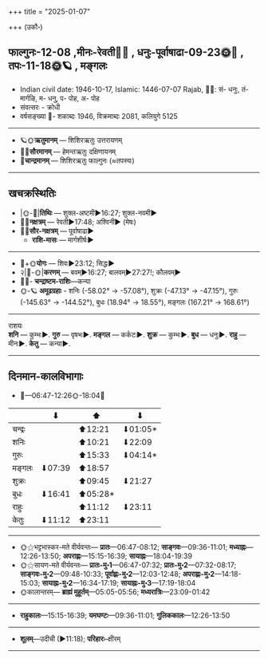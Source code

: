 +++
title = "2025-01-07"

+++
(उकौ॰)
## फाल्गुनः-12-08  ,मीनः-रेवती🌛🌌  ,  धनुः-पूर्वाषाढा-09-23🌞🌌  ,  तपः-11-18🌞🪐  , मङ्गलः
- Indian civil date: 1946-10-17, Islamic: 1446-07-07 Rajab, 🌌🌞: सं- धनुः, तं- मार्गऴि, म- धनु, प- पोह, अ- पोह
- संवत्सरः - क्रोधी
- वर्षसङ्ख्या 🌛- शकाब्दः 1946, विक्रमाब्दः 2081, कलियुगे 5125
___________________
- 🪐🌞**ऋतुमानम्** — शिशिरऋतुः उत्तरायणम्
- 🌌🌞**सौरमानम्** — हेमन्तऋतुः दक्षिणायनम्
- 🌛**चान्द्रमानम्** — शिशिरऋतुः फाल्गुनः (≈तपस्यः)
___________________


## खचक्रस्थितिः
- |🌞-🌛|**तिथिः** — शुक्ल-अष्टमी►16:27; शुक्ल-नवमी►  
- 🌌🌛**नक्षत्रम्** — रेवती►17:48; अश्विनी► (मेषः)  
- 🌌🌞**सौर-नक्षत्रम्** — पूर्वाषाढा►  
  - **राशि-मासः** — मार्गशीर्षः► 
___________________
- 🌛+🌞**योगः** — शिवः►23:12; सिद्धः►  
- २|🌛-🌞|**करणम्** — बवम्►16:27; बालवम्►27:27!; कौलवम्►  
- 🌌🌛- **चन्द्राष्टम-राशिः**—कन्या  
- 🌞-🪐 **अमूढग्रहाः** - शनिः (-58.02° → -57.08°), शुक्रः (-47.13° → -47.15°), गुरुः (-145.63° → -144.52°), बुधः (18.94° → 18.55°), मङ्गलः (167.21° → 168.61°)
___________________
राशयः  
**शनि** — कुम्भः►. **गुरु** — वृषभः►. **मङ्गल** — कर्कटः►. **शुक्र** — कुम्भः►. **बुध** — धनुः►. **राहु** — मीनः►. **केतु** — कन्या►. 
___________________


## दिनमान-कालविभागाः
- 🌅—06:47-12:26🌞-18:04🌇  

|      |⬇     |⬆     |⬇     |
|------|-----|-----|------|
|चन्द्रः|     |⬆12:21 |⬇01:05*|
|शनिः   |     |⬆10:21 |⬇22:09 |
|गुरुः  |     |⬆15:33 |⬇04:14*|
|मङ्गलः |⬇07:39 |⬆18:57 |     |
|शुक्रः |     |⬆09:45 |⬇21:27 |
|बुधः   |⬇16:41 |⬆05:28*|     |
|राहुः  |     |⬆11:12 |⬇23:11 |
|केतुः  |⬇11:12 |⬆23:11 |     |
___________________
- 🌞⚝भट्टभास्कर-मते वीर्यवन्तः— **प्रातः**—06:47-08:12; **साङ्गवः**—09:36-11:01; **मध्याह्नः**—12:26-13:50; **अपराह्णः**—15:15-16:39; **सायाह्नः**—18:04-19:39  
- 🌞⚝सायण-मते वीर्यवन्तः— **प्रातः-मु॰1**—06:47-07:32; **प्रातः-मु॰2**—07:32-08:17; **साङ्गवः-मु॰2**—09:48-10:33; **पूर्वाह्णः-मु॰2**—12:03-12:48; **अपराह्णः-मु॰2**—14:18-15:03; **सायाह्नः-मु॰2**—16:34-17:19; **सायाह्नः-मु॰3**—17:19-18:04  
- 🌞कालान्तरम्— **ब्राह्मं मुहूर्तम्**—05:05-05:56; **मध्यरात्रिः**—23:09-01:42  
___________________
- **राहुकालः**—15:15-16:39; **यमघण्टः**—09:36-11:01; **गुलिककालः**—12:26-13:50  
___________________
- **शूलम्**—उदीची (►11:18); **परिहारः**–क्षीरम्  
___________________
